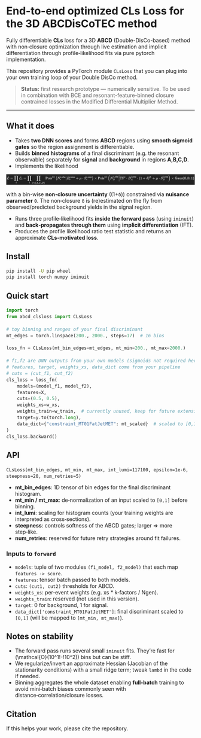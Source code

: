 # End-to-end optimized CLs Loss for the 3D ABCDisCoTEC method

Fully differentiable **CLs** loss for a 3D **ABCD** (Double-DisCo-based) method with non‑closure optimization through live estimation and implicit differentiation through profile‑likelihood fits via pure pytorch implementation.

This repository provides a PyTorch module `CLsLoss` that you can plug into your own training loop of your Double DisCo method.

> **Status:** first research prototype — numerically sensitive. To be used in combination with BCE and resonant-feature-binned closure contrained losses in the Modified Differential Multiplier Method.

---

## What it does

- Takes **two DNN scores** and forms **ABCD** regions using **smooth sigmoid gates** so the region assignment is differentiable.
- Builds **binned histograms** of a final discriminant (e.g. the resonant observable) separately for **signal** and **background** in regions **A,B,C,D**.
- Implements the likelihood

![Likelihood formula](docs/images/likelihood.png)

with a bin-wise **non‑closure uncertainty** \((1+`δ`)\) constrained via **nuisance parameter** `θ`. The non‑closure `δ` is (re)estimated on the fly from observed/predicted background yields in the signal region.
- Runs three profile‑likelihood fits **inside the forward pass** (using `iminuit`) and **back‑propagates through them** using **implicit differentiation** (IFT).
- Produces the profile likelihood ratio test statistic and returns an approximate **CLs‑motivated loss**.

## Install

```bash
pip install -U pip wheel
pip install torch numpy iminuit
```

## Quick start

```python
import torch
from abcd_clsloss import CLsLoss

# toy binning and ranges of your final discriminant
mt_edges = torch.linspace(200., 2000., steps=17)  # 16 bins

loss_fn = CLsLoss(mt_bin_edges=mt_edges, mt_min=200., mt_max=2000.)

# f1,f2 are DNN outputs from your own models (sigmoids not required here)
# features, target, weights_xs, data_dict come from your pipeline
# cuts = (cut_f1, cut_f2)
cls_loss = loss_fn(
    models=(model_f1, model_f2),
    features=X,
    cuts=(0.5, 0.5),
    weights_xs=w_xs,
    weights_train=w_train,  # currently unused, keep for future extensions
    target=y.to(torch.long),
    data_dict={"constraint_MT01FatJetMET": mt_scaled}  # scaled to [0,1]
)
cls_loss.backward()
```

## API

`CLsLoss(mt_bin_edges, mt_min, mt_max, int_lumi=117100, epsilon=1e-6, steepness=20, num_retries=5)`

- **mt_bin_edges**: 1D tensor of bin edges for the final discriminant histogram.
- **mt_min / mt_max**: de‑normalization of an input scaled to `[0,1]` before binning.
- **int_lumi**: scaling for histogram counts (your training weights are interpreted as cross‑sections).
- **steepness**: controls softness of the ABCD gates; larger ⇒ more step‑like.
- **num_retries**: reserved for future retry strategies around fit failures.

### Inputs to `forward`

- `models`: tuple of two modules `(f1_model, f2_model)` that each map `features -> score`.
- `features`: tensor batch passed to both models.
- `cuts`: `(cut1, cut2)` thresholds for ABCD.
- `weights_xs`: per‑event weights (e.g. xs * k‑factors / Ngen).
- `weights_train`: reserved (not used in this version).
- `target`: 0 for background, 1 for signal.
- `data_dict['constraint_MT01FatJetMET']`: final discriminant scaled to `[0,1]` (will be mapped to `[mt_min, mt_max]`).

## Notes on stability

- The forward pass runs several small `iminuit` fits. They’re fast for \(\mathcal{O}(10^1\!-\!10^2)\) bins but can be stiff.
- We regularize/invert an approximate Hessian (Jacobian of the stationarity conditions) with a small ridge term; tweak `lambd` in the code if needed.
- Binning aggregates the whole dataset enabling **full‑batch** training to avoid mini‑batch biases commonly seen with distance‑correlation/closure losses.

## Citation

If this helps your work, please cite the repository.
